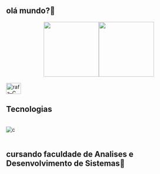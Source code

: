 ## olá mundo?🦄
<!-- asdasdasda -->
<div style="display: flex; justify-content: center; align-items: center;">
            <img height="150em"
                src="https://github-readme-stats.vercel.app/api?username=Carlo5-Ed-&show_icons=true&theme=dracula&include_all_commits=true&count_private=true" />
            <img height="150em"
                src="https://github-readme-stats.vercel.app/api/top-langs/?username=Carlo5-Ed-&layout=compact&langs_count=16&theme=dracula" />
</div>
<br>
<img align="center" alt="rafa-C"height="30"width="40" src="https://cdn.jsdelivr.net/gh/devicons/devicon/icons/c/c-original.svg">
          
##
## Tecnologias 

<div style="display: inline_block"><br/>
<img align="center"alt="c" src="https://img.shields.io/badge/C-00599C?style=for-the-badge&logo=c&logoColor=white"/>
</div></br/>

##           cursando faculdade de Analises e Desenvolvimento de Sistemas👾


                                                      
